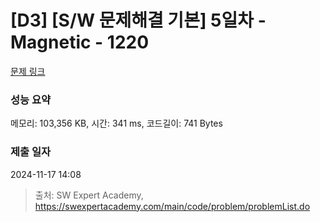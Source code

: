 # [D3] [S/W 문제해결 기본] 5일차 - Magnetic - 1220 

[문제 링크](https://swexpertacademy.com/main/code/problem/problemDetail.do?contestProbId=AV14hwZqABsCFAYD) 

### 성능 요약

메모리: 103,356 KB, 시간: 341 ms, 코드길이: 741 Bytes

### 제출 일자

2024-11-17 14:08



> 출처: SW Expert Academy, https://swexpertacademy.com/main/code/problem/problemList.do
